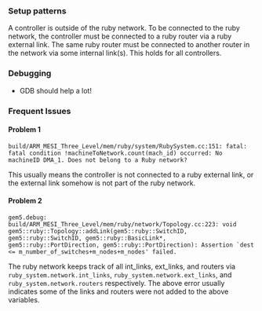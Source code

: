 ### Setup patterns

A controller is outside of the ruby network.
To be connected to the ruby network, the controller must be connected to a ruby router via a ruby external link.
The same ruby router must be connected to another router in the network via some internal link(s).
This holds for all controllers.

### Debugging

- GDB should help a lot!

### Frequent Issues

#### Problem 1

```
build/ARM_MESI_Three_Level/mem/ruby/system/RubySystem.cc:151: fatal: fatal condition !machineToNetwork.count(mach_id) occurred: No machineID DMA_1. Does not belong to a Ruby network?
```

This usually means the controller is not connected to a ruby external link, or the external link somehow is not part of the ruby network.

#### Problem 2
```
gem5.debug: build/ARM_MESI_Three_Level/mem/ruby/network/Topology.cc:223: void gem5::ruby::Topology::addLink(gem5::ruby::SwitchID, gem5::ruby::SwitchID, gem5::ruby::BasicLink*, gem5::ruby::PortDirection, gem5::ruby::PortDirection): Assertion `dest <= m_number_of_switches+m_nodes+m_nodes' failed.
```

The ruby network keeps track of all int_links, ext_links, and routers via `ruby_system.network.int_links`, `ruby_system.network.ext_links`, and `ruby_system.network.routers` respectively.
The above error usually indicates some of the links and routers were not added to the above variables.

